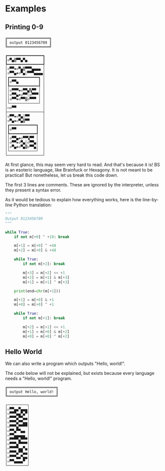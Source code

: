 # Examples

## Printing 0-9

```bs
╔═══════════════════╗
║ output 0123456789 ║
╚═══════════════════╝

┏━━━━━━━━━━━━━━━━┓
┃◇▀▄▒▀▀▄▀▄       ┃
┡━━━━━━━━━━━━━━━━┩
│◇▀▀◈◇▀▄▒▀▀▀▄▄▄▄ │
│◇▀▀▄◈◇▀▄░▀▀▀▄▄▄▄│
│┏━━━━━━━━━━━━━┓ │
│┃◇▀▀▄         ┃ │
│┡━━━━━━━━━━━━━┩ │
││◇▀▀▀◈◇▀▀▄▚▀▀ │ │
││◇▀▀▄◈◇▀▀░◇▀▀▀│ │
││◇▀▀◈◇▀▀▒◇▀▀▀ │ │
│└─────────────┘ │
│▭◇▀▀            │
├────────────────┤
│◇▀▀◈◇▀▄░▀▀      │
│◇▀▄◈◇▀▄▒▀▀      │
│┏━━━━━━━━━━━━┓  │
│┃◇▀▀         ┃  │
│┡━━━━━━━━━━━━┩  │
││◇▀▀▄◈◇▀▀▚▀▀ │  │
││◇▀▀◈◇▀▄░◇▀▀▄│  │
││◇▀▄◈◇▀▄▒◇▀▀▄│  │
│└────────────┘  │
└────────────────┘
```

At first glance, this may seem very hard to read. And that's because it is!
BS is an esoteric language, like Brainfuck or Hexagony. It is not meant to be practical! But nonetheless, let us break this code down.

The first 3 lines are comments. These are ignored by the interpreter, unless they present a syntax error.

As it would be tedious to explain how everything works, here is the line-by-line Python translation:

```py
"""
Output 0123456789
"""

while True:
    if not m[+0] ^ +10: break

    m[+1] = m[+0] ^ +48
    m[+2] = m[+0] & +48

    while True:
        if not m[+2]: break

        m[+3] = m[+2] << +1
        m[+2] = m[+1] & m[+3]
        m[+1] = m[+1] ^ m[+3]

    print(end=chr(m[+1]))

    m[+1] = m[+0] & +1
    m[+0] = m[+0] ^ +1

    while True:
        if not m[+1]: break

        m[+2] = m[+1] << +1
        m[+1] = m[+0] & m[+2]
        m[+0] = m[+0] ^ m[+2]
```

## Hello World

We can also write a program which outputs "Hello, world!".

The code below will not be explained, but exists because every language needs a "Hello, world!" program.

```bs
╔══════════════════════╗
║ output Hello, world! ║
╚══════════════════════╝

┌─────────┐
│▭▀▀▄▄▀▄▄▄│
│▭▀▀▀▄▄▀▄▀│
│▭▀▀▀▄▀▀▄▄│
│▭▀▀▀▄▀▀▄▄│
│▭▀▀▀▄▀▀▀▀│
│▭▀▀▄▀▀▄▄ │
│▭▀▀▄▄▄▄▄ │
│▭▀▀▀▀▄▀▀▀│
│▭▀▀▀▄▀▀▀▀│
│▭▀▀▀▀▄▄▀▄│
│▭▀▀▀▄▀▀▄▄│
│▭▀▀▀▄▄▀▄▄│
│▭▀▀▄▄▄▄▀ │
└─────────┘
```
